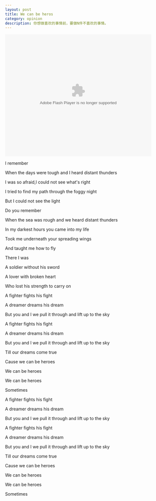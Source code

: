 ```yaml
---
layout: post
title: We can be heros
category: opinion
description: 你想做喜欢的事情前，要做N件不喜欢的事情。
---
```




<embed src='http://player.youku.com/player.php/sid/XMTc2NzEwODc3Ng==/v.swf' allowFullScreen='true' quality='high' width='480' height='400' align='middle' allowScriptAccess='always' type='application/x-shockwave-flash'></embed>

I remember

When the days were tough and I heard distant thunders

I was so afraid,I could not see what's right

I tried to find my path through the foggy night

But I could not see the light

Do you remember

When the sea was rough and we heard distant thunders

In my darkest hours you came into my life

Took me underneath your spreading wings

And taught me how to fly

There I was

A soldier without his sword

A lover with broken heart

Who lost his strength to carry on

A fighter fights his fight

A dreamer dreams his dream

But you and I we pull it through and lift up to the sky

A fighter fights his fight

A dreamer dreams his dream

But you and I we pull it through and lift up to the sky

Till our dreams come true

Cause we can be heroes

We can be heroes

We can be heroes

Sometimes

A fighter fights his fight

A dreamer dreams his dream

But you and I we pull it through and lift up to the sky

A fighter fights his fight

A dreamer dreams his dream

But you and I we pull it through and lift up to the sky

Till our dreams come true

Cause we can be heroes

We can be heroes

We can be heroes

Sometimes
